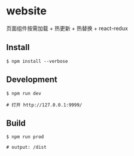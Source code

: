 # website

页面组件按需加载 + 热更新 + 热替换 + react-redux

## Install

```shell
$ npm install --verbose
```

## Development

```shell
$ npm run dev

# 打开 http://127.0.0.1:9999/
```

## Build

```shell
$ npm run prod

# output: /dist
```
